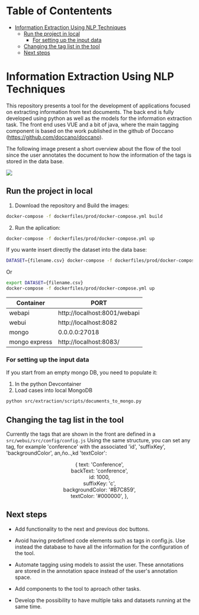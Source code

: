 # Table of Contentents

- [Information Extraction Using NLP Techniques](#information-extraction-using-nlp-techniques)
  * [Run the project in local](#run-the-project-in-local)
    + [For setting up the input data](#for-setting-up-the-input-data)
  * [Changing the tag list in the tool](#changing-the-tag-list-in-the-tool)
  * [Next steps](#next-steps)
 
<!-- toc -->
# Information Extraction Using NLP Techniques

This repository presents a tool for the development of applications focused on extracting information from text documents. The back end is fully developed using python as well as the models for the information extraction task. The front end uses VUE and a bit of java, where the main tagging component is based on the work published in the github of Doccano (https://github.com/doccano/doccano).

The following image present a short overview about the flow of the tool since the user annotates the document to how the information of the tags is stored in the data base.

![](./assets/Peek%202021-12-03%2017-30.gif)

## Run the project in local

1. Download the repository and Build the images:
```bash
docker-compose -f dockerfiles/prod/docker-compose.yml build
```
2. Run the aplication:
```bash
docker-compose -f dockerfiles/prod/docker-compose.yml up
```

If you wante insert directly the dataset into the data base:
```bash
DATASET={filename.csv} docker-compose -f dockerfiles/prod/docker-compose.yml up
```
Or
```bash
export DATASET={filename.csv}
docker-compose -f dockerfiles/prod/docker-compose.yml up
```
|Container| PORT |
|--|--|
|webapi| http://localhost:8001/webapi |
|webui| http://localhost:8082 |
|mongo| 0.0.0.0:27018 |
|mongo express|http://localhost:8083/ |


### For setting up the input data
If you start from an empty mongo DB, you need to populate it:
1. In the python Devcontainer
2. Load cases into local MongoDB
```bash
python src/extraction/scripts/documents_to_mongo.py
```

## Changing the tag list in the tool

Currently the tags that are shown in the front are defined in a ```src/webui/src/config/config.js``` Using the same structure, you can set any tag, for example 'conference' with the associated 'id', 'suffixKey', 'backgroundColor', an,ño..,kd 'textColor':

<p align="center">
  {
      text: 'Conference',<br>
      backText: 'conference',<br>
      id: 1000,<br>
      suffixKey: 'c',<br>
      backgroundColor: '#B7C859',<br>
      textColor: '#000000',
    },
</p>

## Next steps

- Add functionality to the next and previous doc buttons.

- Avoid having predefined code elements such as tags in config.js. Use instead the database to have all the information for the configuration of the tool.

- Automate tagging using models to assist the user. These annotations are stored in the annotation space instead of the user's annotation space.

- Add components to the tool to aproach other tasks.

- Develop the possibility to have multiple taks and datasets running at the same time.
